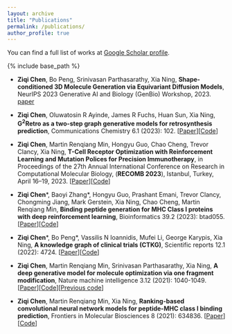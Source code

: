 ```yaml
---
layout: archive
title: "Publications"
permalink: /publications/
author_profile: true
---
```


You can find a full list of works at <a href="https://scholar.google.com/citations?user=Co5TfWIAAAAJ&hl=en">Google Scholar profile</a>.

{% include base_path %}

* **Ziqi Chen**, Bo Peng, Srinivasan Parthasarathy, Xia Ning, **Shape-conditioned 3D Molecule Generation via Equivariant Diffusion Models**, NeurIPS 2023 Generative AI and Biology (GenBio) Workshop, 2023. [paper](https://openreview.net/pdf?id=JWfvMT43pZ)

* **Ziqi Chen**, Oluwatosin R Ayinde, James R Fuchs, Huan Sun, Xia Ning, **G$^2$Retro as a two-step graph generative models for retrosynthesis prediction**, Communications Chemistry 6.1 (2023): 102. \[[Paper](https://www.nature.com/articles/s42004-023-00897-3)\]\[[Code](https://github.com/ninglab/G2Retro)\]

* **Ziqi Chen**, Martin Renqiang Min, Hongyu Guo, Chao Cheng, Trevor Clancy, Xia Ning, **T-Cell Receptor Optimization with Reinforcement Learning and Mutation Polices for Precision Immunotherapy**, in Proceedings of the 27th Annual International Conference on Research in Computational Molecular Biology, (**RECOMB 2023**), Istanbul, Turkey, April 16–19, 2023. \[[Paper](https://link.springer.com/chapter/10.1007/978-3-031-29119-7_11)\]\[[Code](https://github.com/ninglab/TCRPPO)\]

* **Ziqi Chen**\*, Baoyi Zhang\*, Hongyu Guo, Prashant Emani, Trevor Clancy, Chongming Jiang, Mark Gerstein, Xia Ning, Chao Cheng, Martin Renqiang Min, **Binding peptide generation for MHC Class I proteins with deep reinforcement learning**, Bioinformatics 39.2 (2023): btad055. \[[Paper](https://academic.oup.com/bioinformatics/article/39/2/btad055/7000336)\]\[[Code](https://github.com/minrq/pMHC)\]

* **Ziqi Chen**\*, Bo Peng\*, Vassilis N Ioannidis, Mufei Li, George Karypis, Xia Ning, **A knowledge graph of clinical trials (CTKG)**, Scientific reports 12.1 (2022): 4724. \[[Paper](https://www.nature.com/articles/s41598-022-08454-z)\]\[[Code](https://github.com/ninglab/CTKG)\]

*  **Ziqi Chen**, Martin Renqiang Min, Srinivasan Parthasarathy, Xia Ning, **A deep generative model for molecule optimization via one fragment modification**, Nature machine intelligence 3.12 (2021): 1040-1049. \[[Paper](https://www.nature.com/articles/s42256-021-00410-2)\]\[[Code](https://github.com/ninglab/Modof)\]\[[Previous code](https://github.com/ziqi92/Modof)\]

* **Ziqi Chen**, Martin Renqiang Min, Xia Ning, **Ranking-based convolutional neural network models for peptide-MHC class I binding prediction**, Frontiers in Molecular Biosciences 8 (2021): 634836. \[[Paper](https://www.frontiersin.org/articles/10.3389/fmolb.2021.634836/full)\]\[[Code](https://github.com/ziqi92/peptide-binding-prediction)\]